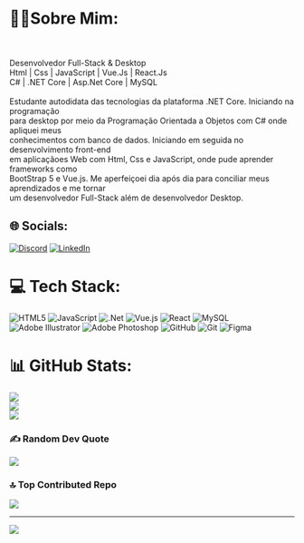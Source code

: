 # 🐱‍👤Sobre Mim:

<br><br>Desenvolvedor Full-Stack & Desktop<br>Html | Css | JavaScript | Vue.Js | React.Js<br>C# | .NET Core | Asp.Net Core | MySQL<br><br>Estudante autodidata das tecnologias da plataforma .NET Core. Iniciando na programação<br>para desktop por meio da Programação Orientada a Objetos com C# onde apliquei meus <br>conhecimentos com banco de dados. Iniciando em seguida no desenvolvimento front-end<br>em aplicaçãoes Web com Html, Css e JavaScript, onde pude aprender frameworks como <br>BootStrap 5 e Vue.js. Me aperfeiçoei dia após dia para conciliar meus aprendizados e me tornar<br>um desenvolvedor Full-Stack além de desenvolvedor Desktop. 


## 🌐 Socials:
[![Discord](https://img.shields.io/badge/Discord-%237289DA.svg?logo=discord&logoColor=white)](https://discord.gg/naarazin_) [![LinkedIn](https://img.shields.io/badge/LinkedIn-%230077B5.svg?logo=linkedin&logoColor=white)](https://linkedin.com/in/ranyel-cerracena) 

# 💻 Tech Stack:
![HTML5](https://img.shields.io/badge/html5-%23E34F26.svg?style=for-the-badge&logo=html5&logoColor=white) ![JavaScript](https://img.shields.io/badge/javascript-%23323330.svg?style=for-the-badge&logo=javascript&logoColor=%23F7DF1E) ![.Net](https://img.shields.io/badge/.NET-5C2D91?style=for-the-badge&logo=.net&logoColor=white) ![Vue.js](https://img.shields.io/badge/vue.js-%2335495e.svg?style=for-the-badge&logo=vuedotjs&logoColor=%234FC08D) ![React](https://img.shields.io/badge/react-%2320232a.svg?style=for-the-badge&logo=react&logoColor=%2361DAFB) ![MySQL](https://img.shields.io/badge/mysql-4479A1.svg?style=for-the-badge&logo=mysql&logoColor=white) ![Adobe Illustrator](https://img.shields.io/badge/adobe%20illustrator-%23FF9A00.svg?style=for-the-badge&logo=adobe%20illustrator&logoColor=white) ![Adobe Photoshop](https://img.shields.io/badge/adobe%20photoshop-%2331A8FF.svg?style=for-the-badge&logo=adobe%20photoshop&logoColor=white) ![GitHub](https://img.shields.io/badge/github-%23121011.svg?style=for-the-badge&logo=github&logoColor=white) ![Git](https://img.shields.io/badge/git-%23F05033.svg?style=for-the-badge&logo=git&logoColor=white) ![Figma](https://img.shields.io/badge/figma-%23F24E1E.svg?style=for-the-badge&logo=figma&logoColor=white)
# 📊 GitHub Stats:
![](https://github-readme-stats.vercel.app/api?username=RanyelCerracena&theme=tokyonight&hide_border=false&include_all_commits=true&count_private=false)<br/>
![](https://github-readme-streak-stats.herokuapp.com/?user=RanyelCerracena&theme=tokyonight&hide_border=false)<br/>
![](https://github-readme-stats.vercel.app/api/top-langs/?username=RanyelCerracena&theme=tokyonight&hide_border=false&include_all_commits=true&count_private=false&layout=compact)

### ✍️ Random Dev Quote
![](https://quotes-github-readme.vercel.app/api?type=vetical&theme=tokyonight)

### 🔝 Top Contributed Repo
![](https://github-contributor-stats.vercel.app/api?username=RanyelCerracena&limit=5&theme=tokyonight&combine_all_yearly_contributions=true)

---
[![](https://visitcount.itsvg.in/api?id=RanyelCerracena&icon=0&color=0)](https://visitcount.itsvg.in)

